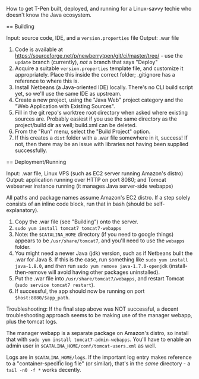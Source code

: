 How to get T-Pen built, deployed, and running for a Linux-savvy techie who doesn't know the Java ecosystem.

== Building

Input: source code, IDE, and a `version.properties` file
Output: .war file

1. Code is available at https://sourceforge.net/p/newberrytpen/git/ci/master/tree/ - use the `update` branch (currently), _not_ a branch that says "Deploy"
2. Acquire a suitable `version.properties` template file, and customize it appropriately. Place this inside the correct folder; .gitignore has a reference to where this is.
3. Install Netbeans (a Java-oriented IDE) locally. There's no CLI build script yet, so we'll use the same IDE as upstream.
4. Create a new project, using the "Java Web" project category and the "Web Application with Existing Sources".
5. Fill in the git repo's worktree root directory when asked where existing sources are. Probably easiest if you use the same directory as the project/build dir as well; build.xml can be deleted.
6. From the "Run" menu, select the "Build Project" option.
7. If this creates a `dist` folder with a .war file somewhere in it, success! If not, then there may be an issue with libraries not having been supplied successfully.

== Deployment/Running

Input: .war file, Linux VPS (such as EC2 server running Amazon's distro)
Output: application running over HTTP on port 8080; and Tomcat webserver instance running (it manages Java server-side webapps)

All paths and package names assume Amazon's EC2 distro. If a step solely consists of an inline code block, run that in bash (should be self-explanatory).

1. Copy the .war file (see "Building") onto the server.
2. `sudo yum install tomcat7 tomcat7-webapps`
3. Note: the `$CATALINA_HOME` directory (if you need to google things) appears to be `/usr/share/tomcat7`, and you'll need to use the `webapps` folder.
4. You might need a newer Java (jdk) version, such as if Netbeans built the .war for Java 8. If this is the case, run something like `sudo yum install java-1.8.0`, and _then_ run `sudo yum remove java-1.7.0-openjdk` (install-then-remove will avoid having other packages uninstalled).
5. Put the .war file into `/usr/share/tomcat7/webapps`, and restart Tomcat (`sudo service tomcat7 restart`).
6. If successful, the app should now be running on port `$host:8080/$app_path`.

Troubleshooting:
If the final step above was NOT successful, a decent troubleshooting approach seems to be making use of the manager webapp, plus the tomcat logs.

The manager webapp is a separate package on Amazon's distro, so install that with `sudo yum install tomcat7-admin-webapps`. You'll have to enable an admin user in `$CATALINA_HOME/conf/tomcat-users.xml` as well.

Logs are in `$CATALINA_HOME/logs`. If the important log entry makes reference to a "container-specific log file" (or similar), that's in the _same_ directory - a `tail -n0 -f *` works decently.
